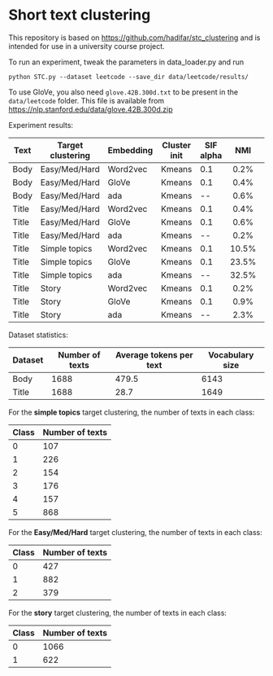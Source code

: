 # Short text clustering

This repository is based on https://github.com/hadifar/stc_clustering
and is intended for use in a university course project.

To run an experiment, tweak the parameters in data_loader.py and run
```commandline
python STC.py --dataset leetcode --save_dir data/leetcode/results/
```

To use GloVe, you also need `glove.42B.300d.txt` to be present in the `data/leetcode`
folder. This file is available from https://nlp.stanford.edu/data/glove.42B.300d.zip

Experiment results:

| Text  | Target clustering | Embedding | Cluster init | SIF alpha |  NMI  |  ACC  |
|-------|-------------------|-----------|--------------|-----------|:-----:|:-----:|
| Body  | Easy/Med/Hard     | Word2vec  | Kmeans       | 0.1       | 0.2%  | 44.3% |
| Body  | Easy/Med/Hard     | GloVe     | Kmeans       | 0.1       | 0.4%  | 44.6% |
| Body  | Easy/Med/Hard     | ada       | Kmeans       | --        | 0.6%  | 40.2% |
| Title | Easy/Med/Hard     | Word2vec  | Kmeans       | 0.1       | 0.4%  | 36.0% |
| Title | Easy/Med/Hard     | GloVe     | Kmeans       | 0.1       | 0.6%  | 37.5% |
| Title | Easy/Med/Hard     | ada       | Kmeans       | --        | 0.2%  | 36.3% |
| Title | Simple topics     | Word2vec  | Kmeans       | 0.1       | 10.5% | 35.2% |
| Title | Simple topics     | GloVe     | Kmeans       | 0.1       | 23.5% | 47.2% |
| Title | Simple topics     | ada       | Kmeans       | --        | 32.5% | 57.9% |
| Title | Story             | Word2vec  | Kmeans       | 0.1       | 0.2%  | 52.6% |
| Title | Story             | GloVe     | Kmeans       | 0.1       | 0.9%  | 55.8% |
| Title | Story             | ada       | Kmeans       | --        | 2.3%  | 58.6% |

Dataset statistics:

| Dataset | Number of texts | Average tokens per text | Vocabulary size |
|---------|-----------------|-------------------------|-----------------|
| Body    | 1688            | 479.5                   | 6143            |
| Title   | 1688            | 28.7                    | 1649            |

For the **simple topics** target clustering, the number of texts in each class:

| Class | Number of texts |
|-------|-----------------|
| 0     | 107             |
| 1     | 226             |
| 2     | 154             |
| 3     | 176             |
| 4     | 157             |
| 5     | 868             |

For the **Easy/Med/Hard** target clustering, the number of texts in each class:

| Class | Number of texts |
|-------|-----------------|
| 0     | 427             |
| 1     | 882             |
| 2     | 379             |

For the **story** target clustering, the number of texts in each class:

| Class | Number of texts |
|-------|-----------------|
| 0     | 1066            |
| 1     | 622             |
